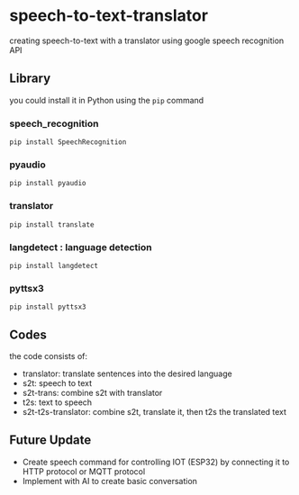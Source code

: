 # speech-to-text-translator
 creating speech-to-text with a translator using google speech recognition API

## Library

you could install it in Python using the `pip` command

### speech_recognition
`pip install SpeechRecognition`

### pyaudio
`pip install pyaudio`

### translator
`pip install translate`

### langdetect : language detection
`pip install langdetect`

### pyttsx3
`pip install pyttsx3`

## Codes

the code consists of:

- translator: translate sentences into the desired language
- s2t: speech to text
- s2t-trans: combine s2t with translator
- t2s: text to speech
- s2t-t2s-translator: combine s2t, translate it, then t2s the translated text

## Future Update

- Create speech command for controlling IOT (ESP32) by connecting it to HTTP protocol or MQTT protocol
- Implement with AI to create basic conversation
